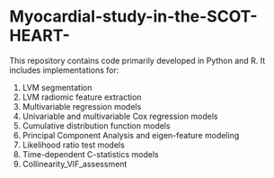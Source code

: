 # Myocardial-study-in-the-SCOT-HEART-

This repository contains code primarily developed in Python and R. It includes implementations for:
1.	LVM segmentation
2.	LVM radiomic feature extraction
3.	Multivariable regression models
4.	Univariable and multivariable Cox regression models
5.	Cumulative distribution function models
6.	Principal Component Analysis and eigen-feature modeling
7.	Likelihood ratio test models
8.	Time-dependent C-statistics models
9.	Collinearity_VIF_assessment


